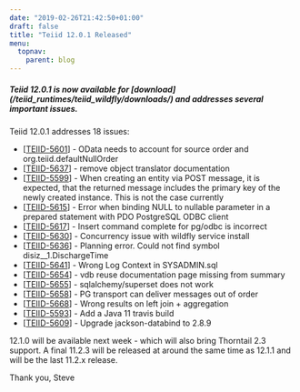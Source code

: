 ```yaml
---
date: "2019-02-26T21:42:50+01:00"
draft: false
title: "Teiid 12.0.1 Released"
menu:
  topnav:
    parent: blog
---
```


##### Teiid 12.0.1 is now available for [download] (/teiid_runtimes/teiid_wildfly/downloads/) and addresses several important issues.

<!--more-->

Teiid 12.0.1 addresses 18 issues:

<ul>
<li>[<a href='https://issues.jboss.org/browse/TEIID-5601'>TEIID-5601</a>] -         OData needs to account for source order and org.teiid.defaultNullOrder
</li>
<li>[<a href='https://issues.jboss.org/browse/TEIID-5637'>TEIID-5637</a>] -         remove object translator documentation
</li>
<li>[<a href='https://issues.jboss.org/browse/TEIID-5599'>TEIID-5599</a>] -         When creating an entity via POST message, it is expected, that the returned message includes the primary key of the newly created instance. This is not the case currently
</li>
<li>[<a href='https://issues.jboss.org/browse/TEIID-5615'>TEIID-5615</a>] -         Error when binding NULL to nullable parameter in a prepared statement with PDO PostgreSQL ODBC client
</li>
<li>[<a href='https://issues.jboss.org/browse/TEIID-5617'>TEIID-5617</a>] -         Insert command complete for pg/odbc is incorrect
</li>
<li>[<a href='https://issues.jboss.org/browse/TEIID-5630'>TEIID-5630</a>] -         Concurrency issue with wildfly service install
</li>
<li>[<a href='https://issues.jboss.org/browse/TEIID-5636'>TEIID-5636</a>] -         Planning error. Could not find symbol disiz__1.DischargeTime
</li>
<li>[<a href='https://issues.jboss.org/browse/TEIID-5641'>TEIID-5641</a>] -         Wrong Log Context in SYSADMIN.sql
</li>
<li>[<a href='https://issues.jboss.org/browse/TEIID-5654'>TEIID-5654</a>] -         vdb reuse documentation page missing from summary
</li>
<li>[<a href='https://issues.jboss.org/browse/TEIID-5655'>TEIID-5655</a>] -         sqlalchemy/superset does not work
</li>
<li>[<a href='https://issues.jboss.org/browse/TEIID-5658'>TEIID-5658</a>] -         PG transport can deliver messages out of order
</li>
<li>[<a href='https://issues.jboss.org/browse/TEIID-5668'>TEIID-5668</a>] -         Wrong results on left join + aggregation
</li>
<li>[<a href='https://issues.jboss.org/browse/TEIID-5593'>TEIID-5593</a>] -         Add a Java 11 travis build
</li>
<li>[<a href='https://issues.jboss.org/browse/TEIID-5609'>TEIID-5609</a>] -         Upgrade jackson-databind to 2.8.9
</li>
</ul>

12.1.0 will be available next week - which will also bring Thorntail 2.3 support. A final 11.2.3 will be released at around the same time as 12.1.1 and will be the last 11.2.x release.  

Thank you, Steve 
